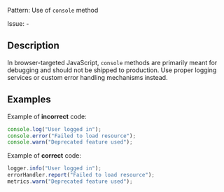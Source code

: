 Pattern: Use of `console` method

Issue: -

## Description

In browser-targeted JavaScript, `console` methods are primarily meant for debugging and should not be shipped to production. Use proper logging services or custom error handling mechanisms instead.

## Examples

Example of **incorrect** code:
```javascript
console.log("User logged in");
console.error("Failed to load resource");
console.warn("Deprecated feature used");
```

Example of **correct** code:
```javascript
logger.info("User logged in");
errorHandler.report("Failed to load resource");
metrics.warn("Deprecated feature used");
```